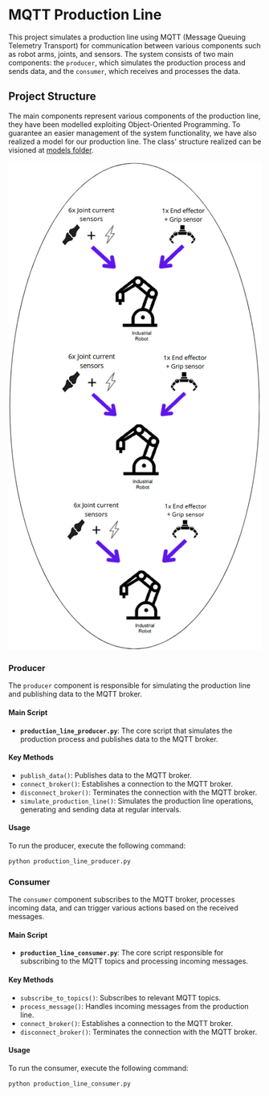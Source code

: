 # MQTT Production Line

This project simulates a production line using MQTT (Message Queuing Telemetry Transport) for communication between various components such as robot arms, joints, and sensors. The system consists of two main components: the `producer`, which simulates the production process and sends data, and the `consumer`, which receives and processes the data.

## Project Structure

The main components represent various components of the production line, they have been modelled exploiting Object-Oriented Programming.  To guarantee an easier management of the system functionality, we have also realized a model for our production line.
The class' structure realized can be visioned at [models folder](/mqtt-production-line/model/README.md).

![Production_line_img](/readme_images/Production_line_scheme.png)

### Producer

The `producer` component is responsible for simulating the production line and publishing data to the MQTT broker.

#### Main Script

- **`production_line_producer.py`**: The core script that simulates the production process and publishes data to the MQTT broker.

#### Key Methods

- `publish_data()`: Publishes data to the MQTT broker.
- `connect_broker()`: Establishes a connection to the MQTT broker.
- `disconnect_broker()`: Terminates the connection with the MQTT broker.
- `simulate_production_line()`: Simulates the production line operations, generating and sending data at regular intervals.

#### Usage

To run the producer, execute the following command:

```bash
python production_line_producer.py
```

### Consumer

The `consumer` component subscribes to the MQTT broker, processes incoming data, and can trigger various actions based on the received messages.

#### Main Script

- **`production_line_consumer.py`**: The core script responsible for subscribing to the MQTT topics and processing incoming messages.

#### Key Methods

- `subscribe_to_topics()`: Subscribes to relevant MQTT topics.
- `process_message()`: Handles incoming messages from the production line.
- `connect_broker()`: Establishes a connection to the MQTT broker.
- `disconnect_broker()`: Terminates the connection with the MQTT broker.

#### Usage

To run the consumer, execute the following command:

```bash
python production_line_consumer.py
```
